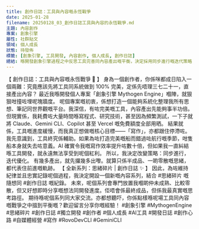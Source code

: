 ```yaml
---
title: 創作日誌：工具與內容嘅永恆戰爭
date: 2025-01-28
filename: 20250128_03_創作日誌工具與內容的永恆戰爭.md
主題: 內容創作
專案: 創象引擎
屬性: 社群貼文
領域: 個人成長
狀態: 待發佈
標籤: [創象引擎, 工具開發, 內容創作, 個人成長, 創作日誌]
總結: 喺開發創象引擎過程之中反思工具完善同內容產出嘅平衡，決定採用同步進行嘅迭代策略
---
```


【 創作日誌：工具與內容嘅永恆戰爭 💬 】
身為一個創作者，你係咪都成日陷入一個兩難：究竟應該先將工具同系統做到 100% 完美，定係先唔理三七二十一，直接產出內容？
最近我喺開發個人專案「創象引擎 Mythogen Engine」嗰陣，就狠狠咁撞咗埋呢塊牆度。
呢個專案嘅初衷，係想打造一個能夠系統化整理我所有思想、筆記同世界觀嘅平台。我深信，有咗完美嘅工具，內容產出先能夠事半功倍。但現實係，我耗費咗大量時間喺寫程式、研究技術，甚至因為頻繁測試，一下子就將 Claude、Gemini CLI、Copilot 甚至 Vercel 嘅免費額度全部用晒。
結果就係，工具嘅進度緩慢，而我真正想做嘅核心目標——「寫作」，亦都跟住停滯咗。
我先意識到，工具終究係輔助。如果為咗打造完美嘅船而錯過咗航行嘅季節，咁隻船本身就失去咗意義。AI 確實令我嘅寫作效率提升咗數十倍，但如果我一直糾結喺工具開發，就永遠無法享受到呢個紅利。
所以，我決定改變策略：同步進行，迭代優化。
有幾多產出，就先攞幾多出嚟。就算只係半成品、一啲零散嘅思緒，都代表住前進嘅軌跡。
【 全新系列：思緒碎片 | 創作日誌 ✨ 】
因此，為咗維持紀律並且忠實記錄呢個過程，我決定開設一個新嘅內容系列，結合 #思緒碎片 嘅隨想同 #創作日誌 嘅紀錄。
未來，呢個系列會專門放置我嗰啲仲未成熟、比較零散，但又好想即時分享嘅想法同開發進度。佢唔會係最終成品，但係我最真實嘅思考路徑。
期待喺呢個系列同大家交流。亦都想聽吓，你係點樣喺呢場工具同內容嘅戰爭之中搵到平衡嘅？歡迎留言分享你嘅經驗！
#創象引擎 #MythogenEngine
#思緒碎片 #創作日誌
#獨立開發 #創作者 #個人成長 #AI工具 #開發日誌 #創作心路 #自媒體經營 #寫作 #RovoDevCLI #GeminiCLI
